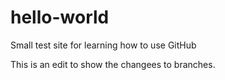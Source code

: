 # hello-world
Small test site for learning how to use GitHub

This is an edit to show the changees to branches.
